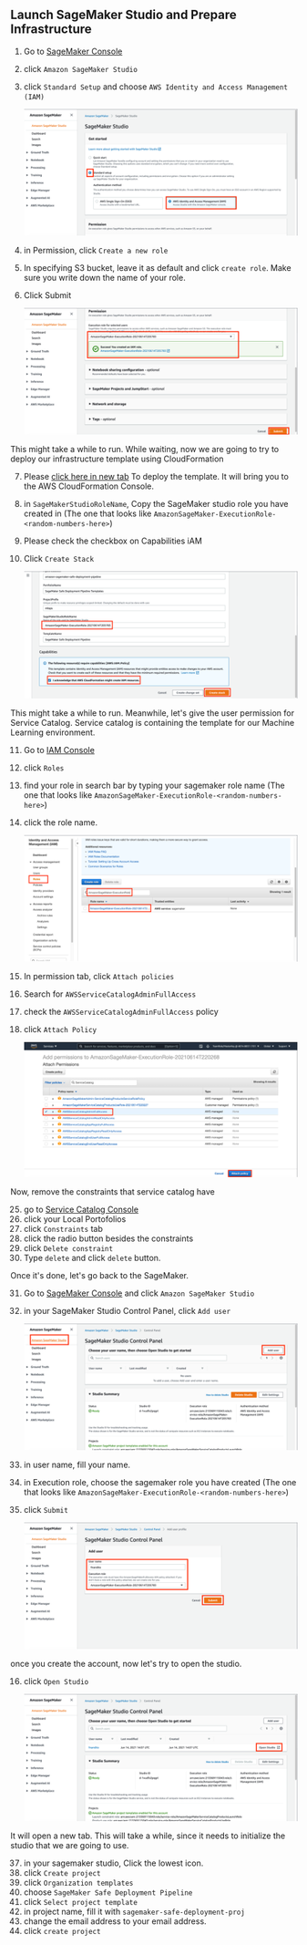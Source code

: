 ## Launch SageMaker Studio and Prepare Infrastructure

1. Go to [SageMaker Console](https://console.aws.amazon.com/sagemaker/home?region=us-east-1#/)
2. click `Amazon SageMaker Studio`
3. click `Standard Setup` and choose `AWS Identity and Access Management (IAM)`

    ![](../images/PrepareInfra/3.png)

4. in Permission, click `Create a new role`
5. In specifying S3 bucket, leave it as default and click `create role`. Make sure you write down the name of your role.
6. Click Submit

    ![](../images/PrepareInfra/6.png)


This might take a while to run. While waiting, now we are going to try to deploy our infrastructure template using CloudFormation

7. Please [click here in new tab](https://us-east-1.console.aws.amazon.com/cloudformation/home?region=us-east-1#/stacks/quickcreate?templateUrl=https%3A%2F%2Famazon-sagemaker-safe-deployment-pipeline.s3.amazonaws.com%2Fstudio.yml&stackName=mlops-studio&param_PipelineBucket=amazon-sagemaker-safe-deployment-pipeline) To deploy the template. It will bring you to the AWS CloudFormation Console.
8. in `SageMakerStudioRoleName`, Copy the SageMaker studio role you have created in (The one that looks like `AmazonSageMaker-ExecutionRole-<random-numbers-here>`)
9. Please check the checkbox on Capabilities iAM
10. Click `Create Stack`

    ![](../images/PrepareInfra/10.png)


This might take a while to run. Meanwhile, let's give the user permission for Service Catalog. Service catalog is containing the template for our Machine Learning environment.

11. Go to [IAM Console](https://console.aws.amazon.com/iam/home?region=us-east-1#)
12. click `Roles`
13. find your role in search bar by typing your sagemaker role name (The one that looks like `AmazonSageMaker-ExecutionRole-<random-numbers-here>`)
14. click the role name.

    ![](../images/PrepareInfra/14.png)

15. In permission tab, click `Attach policies`
16. Search for `AWSServiceCatalogAdminFullAccess`
17. check the `AWSServiceCatalogAdminFullAccess` policy
18. click `Attach Policy`

    ![](../images/PrepareInfra/18.png)

Now, remove the constraints that service catalog have

25. go to [Service Catalog Console](https://console.aws.amazon.com/servicecatalog/home?region=us-east-1#portfolios?activeTab=localAdminPortfolios)
26. click your Local Portofolios
27. click `Constraints` tab
28. click the radio button besides the constraints
29. click `Delete constraint`
30. Type `delete` and click `delete` button.

Once it's done, let's go back to the SageMaker.

31. Go to [SageMaker Console](https://console.aws.amazon.com/sagemaker/home?region=us-east-1#/landing) and click `Amazon SageMaker Studio`
32. in your SageMaker Studio Control Panel, click `Add user`

    ![](../images/PrepareInfra/32.png)

33. in user name, fill your name.
34. in Execution role, choose the sagemaker role you have created (The one that looks like `AmazonSageMaker-ExecutionRole-<random-numbers-here>`)
35. click `Submit`

    ![](../images/PrepareInfra/35.png)

once you create the account, now let's try to open the studio.

16. click `Open Studio`

    ![](../images/PrepareInfra/36.png)

It will open a new tab. This will take a while, since it needs to initialize the studio that we are going to use.






37. in your sagemaker studio, Click the lowest icon.
38. click `Create project`
39. click `Organization templates`
40. choose `SageMaker Safe Deployment Pipeline`
41. click `Select project template`
42. in project name, fill it with `sagemaker-safe-deployment-proj`
43. change the email address to your email address.
44. click `create project`